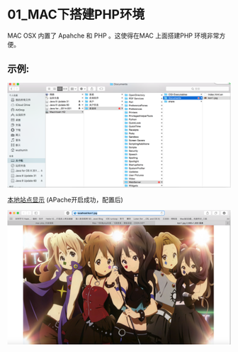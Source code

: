 # 01_MAC下搭建PHP环境

MAC OSX 内置了 Apahche 和 PHP 。这使得在MAC 上面搭建PHP 环境非常方便。

## 示例:

![服务器路径图片](../images/01/服务器路径.png)

[本地站点显示](http://localhost/kon1.jpg) (APache开启成功，配置后)

![服务器路径图片](../images/01/kon1.png)





